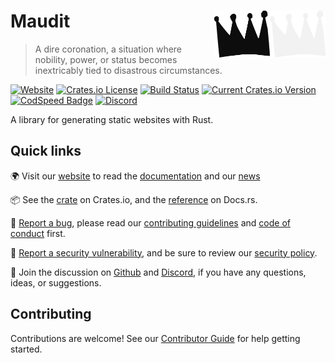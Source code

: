 # Maudit <img align="right" valign="center" width="89" height="75"  src="./.github/assets/logo_light.svg#gh-dark-mode-only" alt="Logo of Maudit, a crudely crown" /> <img align="right" valign="center" width="89" height="75"  src="./.github/assets/logo.svg#gh-light-mode-only" alt="Logo of Maudit, a crudely crown" />

> A dire coronation, a situation where nobility, power, or status becomes inextricably tied to disastrous circumstances.

[![Website](https://img.shields.io/website?url=https%3A%2F%2Fmaudit.org&up_message=maudit.org&down_message=maudit.org&label=www)](https://maudit.org)
[![Crates.io License](https://img.shields.io/crates/l/maudit)](https://github.com/bruits/maudit/blob/main/LICENSE)
[![Build Status](https://github.com/bruits/maudit/workflows/CI/badge.svg)](https://github.com/bruits/maudit/actions)
[![Current Crates.io Version](https://img.shields.io/crates/v/maudit.svg)](https://crates.io/crates/maudit)
[![CodSpeed Badge](https://img.shields.io/endpoint?url=https://codspeed.io/badge.json)](https://codspeed.io/bruits/maudit)
[![Discord](https://img.shields.io/discord/1323452220817014876)](https://maudit.org/chat/)

A library for generating static websites with Rust.

## Quick links

🌍 Visit our [website](https://maudit.org) to read the [documentation](https://maudit.org/docs) and our [news](https://maudit.org/news)

📦 See the [crate](https://crates.io/crates/maudit) on Crates.io, and the [reference](https://docs.rs/maudit/latest/maudit/) on Docs.rs.

🐛 [Report a bug](https://github.com/bruits/maudit/issues), please read our [contributing guidelines](#) and [code of conduct](#) first.

🚨 [Report a security vulnerability](#), and be sure to review our [security policy](#).

💬 Join the discussion on [Github](https://github.com/bruits/maudit/discussions) and [Discord](https://maudit.org/chat/), if you have any questions, ideas, or suggestions.

## Contributing

Contributions are welcome! See our [Contributor Guide](CONTRIBUTING.md) for help getting started.
